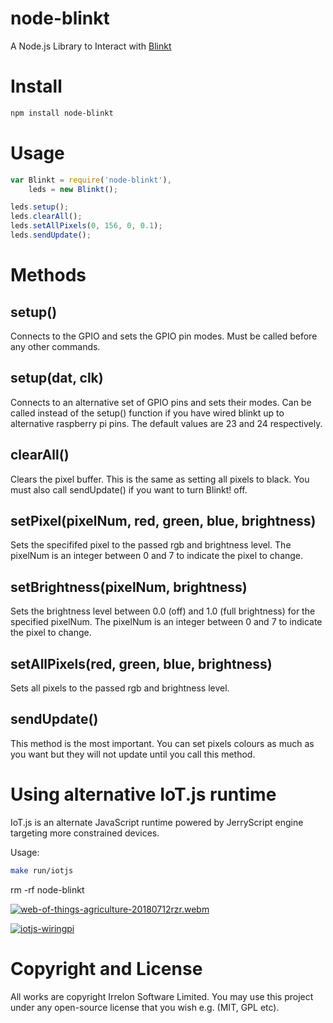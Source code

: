 # node-blinkt
A Node.js Library to Interact with [Blinkt](https://shop.pimoroni.com/products/blinkt)

# Install

```bash
npm install node-blinkt
```

# Usage

```js
var Blinkt = require('node-blinkt'),
	leds = new Blinkt();

leds.setup();
leds.clearAll();
leds.setAllPixels(0, 156, 0, 0.1);
leds.sendUpdate();
```

# Methods

## setup()
Connects to the GPIO and sets the GPIO pin modes. Must be called before any other commands.

## setup(dat, clk)
Connects to an alternative set of GPIO pins and sets their modes. Can be called instead of the setup() function if you have wired blinkt up to alternative raspberry pi pins. The default values are 23 and 24 respectively.

## clearAll()
Clears the pixel buffer. This is the same as setting all pixels to black. You must also call sendUpdate() if you want to turn Blinkt! off.

## setPixel(pixelNum, red, green, blue, brightness)
Sets the specififed pixel to the passed rgb and brightness level. The pixelNum is
an integer between 0 and 7 to indicate the pixel to change.

## setBrightness(pixelNum, brightness)
Sets the brightness level between 0.0 (off) and 1.0 (full brightness) for the specified pixelNum.
The pixelNum is an integer between 0 and 7 to indicate the pixel to change.

## setAllPixels(red, green, blue, brightness)
Sets all pixels to the passed rgb and brightness level.

## sendUpdate()
This method is the most important. You can set pixels colours as much as you want but they
will not update until you call this method.

# Using alternative IoT.js runtime

IoT.js is an alternate JavaScript runtime powered by JerryScript engine
targeting more constrained devices.

Usage:

```sh
make run/iotjs
```

rm -rf node-blinkt

[![web-of-things-agriculture-20180712rzr.webm](https://s-opensource.org/wp-content/uploads/2018/07/web-of-things-agriculture-20180712rzr.gif)](https://player.vimeo.com/video/279677314#web-of-things-agriculture-20180712rzr.webm "Video Demo")

[![iotjs-wiringpi](https://pbs.twimg.com/ext_tw_video_thumb/1019945702791766017/pu/img/bbbNf-HJR2FkUb5l.jpg)](https://twitter.com/TizenHelper/status/1019945989388546048# "blinkt-node")


# Copyright and License
All works are copyright Irrelon Software Limited. You may use this project under any open-source
license that you wish e.g. (MIT, GPL etc).
